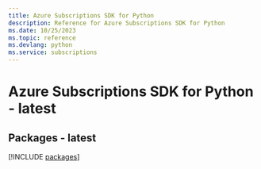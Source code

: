 ```yaml
---
title: Azure Subscriptions SDK for Python
description: Reference for Azure Subscriptions SDK for Python
ms.date: 10/25/2023
ms.topic: reference
ms.devlang: python
ms.service: subscriptions
---
```

# Azure Subscriptions SDK for Python - latest
## Packages - latest
[!INCLUDE [packages](subscriptions-index.md)]